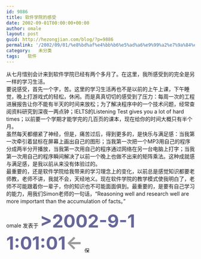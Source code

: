 ```yaml
---
id: 9886
title: 软件学院的感受
date: 2002-09-01T00:00:00+00:00
author: omale
layout: post
guid: http://hezongjian.com/blog/?p=9886
permalink: '/2002/09/01/%e8%bd%af%e4%bb%b6%e5%ad%a6%e9%99%a2%e7%9a%84%e6%84%9f%e5%8f%97/'
category:   未分类
tags:   软件
---
```

从七月惜别会计来到软件学院已经有两个多月了。在这里，我所感受到的完全是另一样的学习生活。  
 要说感受，首先一个字，苦。这里的学习生活再也不是以前的上午上课，下午睡觉，晚上打游戏式的轻松，休闲。而是真真切切的感受到了压力：每周一次的工程进展报告让你不能有半天的时间来放松；为了解决程序中的一个技术问题，经常查阅资料研究到深夜一两点钟；IELTS的Listening Test gives you a lot of hard times；以前要一个学期才能学完的几百页的课本，现在给你的时间大概只有半个月。  
 虽然每天都绷紧了神经，但是，痛苦过后，得到更多的，是快乐与满足感：当我第一次牵引着鼠标在屏幕上画出自己的图形；当我第一次把一个MP3用自己的程序分成两半分开播放，当我第一次用自己的程序通过网络在另一台电脑上打字；当我第一次用自己的程序瞬间解决了以前一个晚上也做不出来的矩阵乘法。这种成就感与满足感，是我以前从来没有体验过的。  
 最重要的，还是软件学院给我带来的学习理念上的变化，以前总是感觉知识都要老师教，老师不讲，我就不会，天经地义。现在软件学院的教学模式使我明白了，老师不可能跟着你一辈子，你的知识也不可能面面俱到。最重要的，是要有自己学习的能力，用我们Simon老师的一句话，“Reasoning well and research well are more important than the accumulation of facts。”  
   
<font class=diary_poster>omale 发表于</font> **<font color=#666699 style=font size=9px>>2002-9-1 1:01:01<font color=#999999 class=diary_arr onClick="javascript:window.history.back()" title=返回前页>←</font></font>** [<img src=/images/saveas.gif width=16 height=16 border=0 alt=保存该日志到本地 align=middle>](javascript:sv(794261))